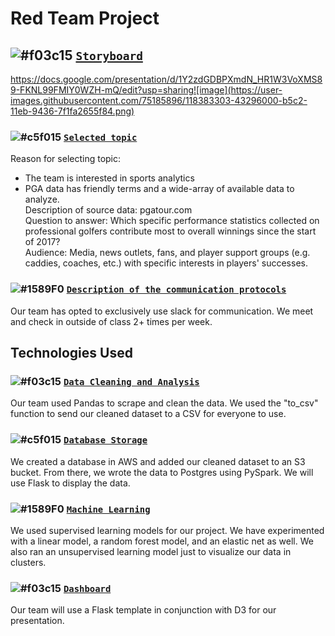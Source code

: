 # Red Team Project
## ![#f03c15](https://via.placeholder.com/15/f03c15/000000?text=+) <ins>`Storyboard`</ins>
https://docs.google.com/presentation/d/1Y2zdGDBPXmdN_HR1W3VoXMS89-FKNL99FMIY0WZH-mQ/edit?usp=sharing![image](https://user-images.githubusercontent.com/75185896/118383303-43296000-b5c2-11eb-9436-7f1fa2655f84.png)
### ![#c5f015](https://via.placeholder.com/15/c5f015/000000?text=+) <ins>`Selected topic`</ins>
Reason for selecting topic:  
* The team is interested in sports analytics 
* PGA data has friendly terms and a wide-array of available data to analyze.    
Description of source data:  pgatour.com  
Question to answer:  Which specific performance statistics collected on professional golfers contribute most to overall winnings since the start of 2017?  
Audience: Media, news outlets, fans, and player support groups (e.g. caddies, coaches, etc.) with specific interests in players' successes.
### ![#1589F0](https://via.placeholder.com/15/1589F0/000000?text=+) <ins>`Description of the communication protocols`</ins>
Our team has opted to exclusively use slack for communication.  We meet and check in outside of class 2+ times per week.
## Technologies Used
### ![#f03c15](https://via.placeholder.com/15/f03c15/000000?text=+) <ins>`Data Cleaning and Analysis`</ins>
Our team used Pandas to scrape and clean the data.  We used the "to_csv" function to send our cleaned dataset to a CSV for everyone to use.
### ![#c5f015](https://via.placeholder.com/15/c5f015/000000?text=+) <ins>`Database Storage`</ins>
We created a database in AWS and added our cleaned dataset to an S3 bucket.  From there, we wrote the data to Postgres using PySpark.  We will use Flask to display the data.
### ![#1589F0](https://via.placeholder.com/15/1589F0/000000?text=+) <ins>`Machine Learning`</ins>
We used supervised learning models for our project.  We have experimented with a linear model, a random forest model, and an elastic net as well.  We also ran an unsupervised learning model just to visualize our data in clusters.
### ![#f03c15](https://via.placeholder.com/15/f03c15/000000?text=+) <ins>`Dashboard`</ins>
Our team will use a Flask template in conjunction with D3 for our presentation.
